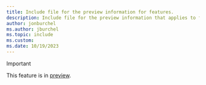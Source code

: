 ```yaml
---
title: Include file for the preview information for features.
description: Include file for the preview information that applies to features in Microsoft Fabric. This include file will be referenced in the content where the preview note is used.
author: jonburchel
ms.author: jburchel
ms.topic: include
ms.custom:
ms.date: 10/19/2023
---
```

> [!IMPORTANT]
> This feature is in [preview](../fundamentals/preview.md).
